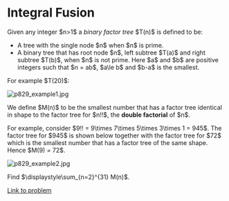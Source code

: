 # Integral Fusion

<p>Given any integer $n&gt;1$ a <i>binary factor tree</i> $T(n)$ is defined to be:</p>
<ul>
<li>A tree with the single node $n$ when $n$ is prime.</li>
<li>A binary tree that has root node $n$, left subtree $T(a)$ and right subtree $T(b)$, when $n$ is not prime. Here $a$ and $b$ are positive integers such that $n = ab$, $a\le b$ and $b-a$ is the smallest.</li>
</ul>
<p>For example $T(20)$:</p>
<img src="project/images/p829_example1.jpg" alt="p829_example1.jpg" />

<p>We define $M(n)$ to be the smallest number that has a factor tree identical in shape to the factor tree for $n!!$, the <b>double factorial</b> of $n$.</p>

<p>For example, consider $9!! = 9\times 7\times 5\times 3\times 1 = 945$. The factor tree for $945$ is shown below together with the factor tree for $72$ which is the smallest number that has a factor tree of the same shape. Hence $M(9) = 72$.</p>
<img src="project/images/p829_example2.jpg" alt="p829_example2.jpg" />

<p>Find $\displaystyle\sum_{n=2}^{31} M(n)$.</p>


[Link to problem](https://projecteuler.net/problem=829)
